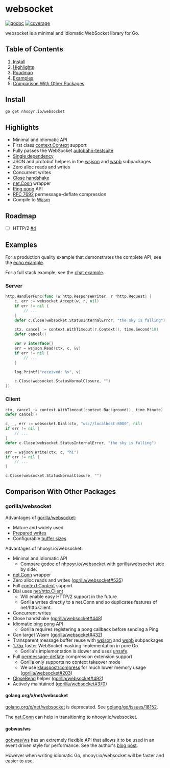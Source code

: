 # websocket

[![godoc](https://godoc.org/nhooyr.io/websocket?status.svg)](https://pkg.go.dev/nhooyr.io/websocket)
[![coverage](https://img.shields.io/badge/coverage-88%25-success)](https://nhooyrio-websocket-coverage.netlify.app)

websocket is a minimal and idiomatic WebSocket library for Go.

## Table of Contents

1. [Install](#install)
1. [Highlights](#highlights)
1. [Roadmap](#roadmap)
1. [Examples](#examples)
1. [Comparison With Other Packages](#comparison-with-other-packages)

## Install

```bash
go get nhooyr.io/websocket
```

## Highlights

- Minimal and idiomatic API
- First class [context.Context](https://blog.golang.org/context) support
- Fully passes the WebSocket [autobahn-testsuite](https://github.com/crossbario/autobahn-testsuite)
- [Single dependency](https://pkg.go.dev/nhooyr.io/websocket?tab=imports)
- JSON and protobuf helpers in the [wsjson](https://pkg.go.dev/nhooyr.io/websocket/wsjson) and [wspb](https://pkg.go.dev/nhooyr.io/websocket/wspb) subpackages
- Zero alloc reads and writes
- Concurrent writes
- [Close handshake](https://pkg.go.dev/nhooyr.io/websocket#Conn.Close)
- [net.Conn](https://pkg.go.dev/nhooyr.io/websocket#NetConn) wrapper
- [Ping pong](https://pkg.go.dev/nhooyr.io/websocket#Conn.Ping) API
- [RFC 7692](https://tools.ietf.org/html/rfc7692) permessage-deflate compression
- Compile to [Wasm](https://pkg.go.dev/nhooyr.io/websocket#hdr-Wasm)

## Roadmap

- [ ] HTTP/2 [#4](https://github.com/nhooyr/websocket/issues/4)

## Examples

For a production quality example that demonstrates the complete API, see the
[echo example](./examples/echo).

For a full stack example, see the [chat example](./examples/chat).

### Server

```go
http.HandlerFunc(func (w http.ResponseWriter, r *http.Request) {
	c, err := websocket.Accept(w, r, nil)
	if err != nil {
		// ...
	}
	defer c.Close(websocket.StatusInternalError, "the sky is falling")

	ctx, cancel := context.WithTimeout(r.Context(), time.Second*10)
	defer cancel()

	var v interface{}
	err = wsjson.Read(ctx, c, &v)
	if err != nil {
		// ...
	}

	log.Printf("received: %v", v)

	c.Close(websocket.StatusNormalClosure, "")
})
```

### Client

```go
ctx, cancel := context.WithTimeout(context.Background(), time.Minute)
defer cancel()

c, _, err := websocket.Dial(ctx, "ws://localhost:8080", nil)
if err != nil {
	// ...
}
defer c.Close(websocket.StatusInternalError, "the sky is falling")

err = wsjson.Write(ctx, c, "hi")
if err != nil {
	// ...
}

c.Close(websocket.StatusNormalClosure, "")
```

## Comparison With Other Packages

### gorilla/websocket

Advantages of [gorilla/websocket](https://github.com/gorilla/websocket):

- Mature and widely used
- [Prepared writes](https://pkg.go.dev/github.com/gorilla/websocket#PreparedMessage)
- Configurable [buffer sizes](https://pkg.go.dev/github.com/gorilla/websocket#hdr-Buffers)

Advantages of nhooyr.io/websocket:

- Minimal and idiomatic API
  - Compare godoc of [nhooyr.io/websocket](https://pkg.go.dev/nhooyr.io/websocket) with [gorilla/websocket](https://pkg.go.dev/github.com/gorilla/websocket) side by side.
- [net.Conn](https://pkg.go.dev/nhooyr.io/websocket#NetConn) wrapper
- Zero alloc reads and writes ([gorilla/websocket#535](https://github.com/gorilla/websocket/issues/535))
- Full [context.Context](https://blog.golang.org/context) support
- Dial uses [net/http.Client](https://golang.org/pkg/net/http/#Client)
  - Will enable easy HTTP/2 support in the future
  - Gorilla writes directly to a net.Conn and so duplicates features of net/http.Client.
- Concurrent writes
- Close handshake ([gorilla/websocket#448](https://github.com/gorilla/websocket/issues/448))
- Idiomatic [ping pong](https://pkg.go.dev/nhooyr.io/websocket#Conn.Ping) API
  - Gorilla requires registering a pong callback before sending a Ping
- Can target Wasm ([gorilla/websocket#432](https://github.com/gorilla/websocket/issues/432))
- Transparent message buffer reuse with [wsjson](https://pkg.go.dev/nhooyr.io/websocket/wsjson) and [wspb](https://pkg.go.dev/nhooyr.io/websocket/wspb) subpackages
- [1.75x](https://github.com/nhooyr/websocket/releases/tag/v1.7.4) faster WebSocket masking implementation in pure Go
  - Gorilla's implementation is slower and uses [unsafe](https://golang.org/pkg/unsafe/).
- Full [permessage-deflate](https://tools.ietf.org/html/rfc7692) compression extension support
  - Gorilla only supports no context takeover mode
  - We use [klauspost/compress](https://github.com/klauspost/compress) for much lower memory usage ([gorilla/websocket#203](https://github.com/gorilla/websocket/issues/203))
- [CloseRead](https://pkg.go.dev/nhooyr.io/websocket#Conn.CloseRead) helper ([gorilla/websocket#492](https://github.com/gorilla/websocket/issues/492))
- Actively maintained ([gorilla/websocket#370](https://github.com/gorilla/websocket/issues/370))

#### golang.org/x/net/websocket

[golang.org/x/net/websocket](https://pkg.go.dev/golang.org/x/net/websocket) is deprecated.
See [golang/go/issues/18152](https://github.com/golang/go/issues/18152).

The [net.Conn](https://pkg.go.dev/nhooyr.io/websocket#NetConn) can help in transitioning
to nhooyr.io/websocket.

#### gobwas/ws

[gobwas/ws](https://github.com/gobwas/ws) has an extremely flexible API that allows it to be used
in an event driven style for performance. See the author's [blog post](https://medium.freecodecamp.org/million-websockets-and-go-cc58418460bb).

However when writing idiomatic Go, nhooyr.io/websocket will be faster and easier to use.
